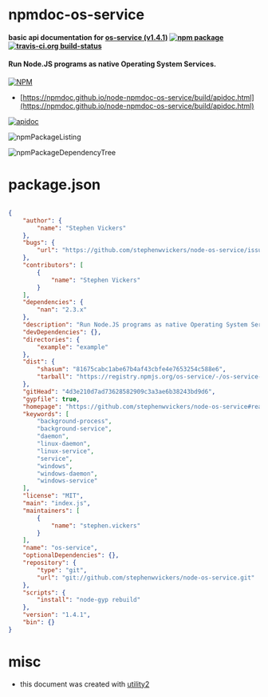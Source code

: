 # npmdoc-os-service

#### basic api documentation for  [os-service (v1.4.1)](https://github.com/stephenwvickers/node-os-service#readme)  [![npm package](https://img.shields.io/npm/v/npmdoc-os-service.svg?style=flat-square)](https://www.npmjs.org/package/npmdoc-os-service) [![travis-ci.org build-status](https://api.travis-ci.org/npmdoc/node-npmdoc-os-service.svg)](https://travis-ci.org/npmdoc/node-npmdoc-os-service)

#### Run Node.JS programs as native Operating System Services.

[![NPM](https://nodei.co/npm/os-service.png?downloads=true&downloadRank=true&stars=true)](https://www.npmjs.com/package/os-service)

- [https://npmdoc.github.io/node-npmdoc-os-service/build/apidoc.html](https://npmdoc.github.io/node-npmdoc-os-service/build/apidoc.html)

[![apidoc](https://npmdoc.github.io/node-npmdoc-os-service/build/screenCapture.buildCi.browser.%252Ftmp%252Fbuild%252Fapidoc.html.png)](https://npmdoc.github.io/node-npmdoc-os-service/build/apidoc.html)

![npmPackageListing](https://npmdoc.github.io/node-npmdoc-os-service/build/screenCapture.npmPackageListing.svg)

![npmPackageDependencyTree](https://npmdoc.github.io/node-npmdoc-os-service/build/screenCapture.npmPackageDependencyTree.svg)



# package.json

```json

{
    "author": {
        "name": "Stephen Vickers"
    },
    "bugs": {
        "url": "https://github.com/stephenwvickers/node-os-service/issues"
    },
    "contributors": [
        {
            "name": "Stephen Vickers"
        }
    ],
    "dependencies": {
        "nan": "2.3.x"
    },
    "description": "Run Node.JS programs as native Operating System Services.",
    "devDependencies": {},
    "directories": {
        "example": "example"
    },
    "dist": {
        "shasum": "81675cabc1abe67b4af43cbfe4e7653254c588e6",
        "tarball": "https://registry.npmjs.org/os-service/-/os-service-1.4.1.tgz"
    },
    "gitHead": "4d3e210d7ad73628582909c3a3ae6b38243bd9d6",
    "gypfile": true,
    "homepage": "https://github.com/stephenwvickers/node-os-service#readme",
    "keywords": [
        "background-process",
        "background-service",
        "daemon",
        "linux-daemon",
        "linux-service",
        "service",
        "windows",
        "windows-daemon",
        "windows-service"
    ],
    "license": "MIT",
    "main": "index.js",
    "maintainers": [
        {
            "name": "stephen.vickers"
        }
    ],
    "name": "os-service",
    "optionalDependencies": {},
    "repository": {
        "type": "git",
        "url": "git://github.com/stephenwvickers/node-os-service.git"
    },
    "scripts": {
        "install": "node-gyp rebuild"
    },
    "version": "1.4.1",
    "bin": {}
}
```



# misc
- this document was created with [utility2](https://github.com/kaizhu256/node-utility2)
